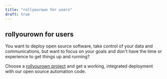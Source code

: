 ```yaml
---
title: "rollyourown for users"
draft: true
---
```


## rollyourown for users

You want to deploy open source software, take control of your data and communications, but want to focus on your goals and don't have the time or experience to get things up and running?

Choose a [rollyourown project](/rollyourown/projects/) and get a working, integrated deployment with our open source automation code.
